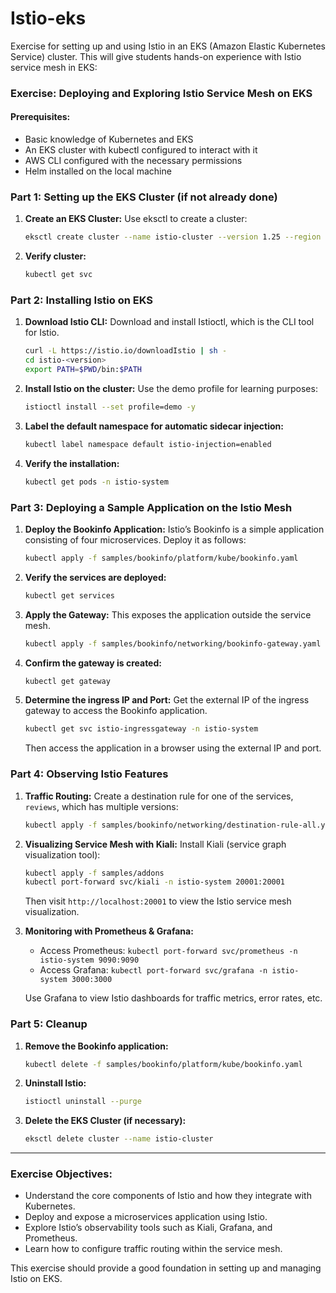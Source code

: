 # Istio-eks

Exercise for setting up and using Istio in an EKS (Amazon Elastic Kubernetes Service) cluster. This will give students hands-on experience with Istio service mesh in EKS:

### Exercise: Deploying and Exploring Istio Service Mesh on EKS

#### Prerequisites:
- Basic knowledge of Kubernetes and EKS
- An EKS cluster with kubectl configured to interact with it
- AWS CLI configured with the necessary permissions
- Helm installed on the local machine

### Part 1: Setting up the EKS Cluster (if not already done)
1. **Create an EKS Cluster:**
   Use eksctl to create a cluster:
   ```bash
   eksctl create cluster --name istio-cluster --version 1.25 --region <region-name> --nodegroup-name linux-nodes --nodes 2 --nodes-min 1 --nodes-max 3 --node-type t3.medium --with-oidc --ssh-access --ssh-public-key <your-key-name> --managed
   ```
   
2. **Verify cluster:**
   ```bash
   kubectl get svc
   ```

### Part 2: Installing Istio on EKS

1. **Download Istio CLI:**
   Download and install Istioctl, which is the CLI tool for Istio.
   ```bash
   curl -L https://istio.io/downloadIstio | sh -
   cd istio-<version>
   export PATH=$PWD/bin:$PATH
   ```
   
2. **Install Istio on the cluster:**
   Use the demo profile for learning purposes:
   ```bash
   istioctl install --set profile=demo -y
   ```
   
3. **Label the default namespace for automatic sidecar injection:**
   ```bash
   kubectl label namespace default istio-injection=enabled
   ```

4. **Verify the installation:**
   ```bash
   kubectl get pods -n istio-system
   ```

### Part 3: Deploying a Sample Application on the Istio Mesh

1. **Deploy the Bookinfo Application:**
   Istio’s Bookinfo is a simple application consisting of four microservices. Deploy it as follows:
   ```bash
   kubectl apply -f samples/bookinfo/platform/kube/bookinfo.yaml
   ```
   
2. **Verify the services are deployed:**
   ```bash
   kubectl get services
   ```

3. **Apply the Gateway:**
   This exposes the application outside the service mesh.
   ```bash
   kubectl apply -f samples/bookinfo/networking/bookinfo-gateway.yaml
   ```

4. **Confirm the gateway is created:**
   ```bash
   kubectl get gateway
   ```

5. **Determine the ingress IP and Port:**
   Get the external IP of the ingress gateway to access the Bookinfo application.
   ```bash
   kubectl get svc istio-ingressgateway -n istio-system
   ```
   Then access the application in a browser using the external IP and port.

### Part 4: Observing Istio Features

1. **Traffic Routing:**
   Create a destination rule for one of the services, `reviews`, which has multiple versions:
   ```bash
   kubectl apply -f samples/bookinfo/networking/destination-rule-all.yaml
   ```

2. **Visualizing Service Mesh with Kiali:**
   Install Kiali (service graph visualization tool):
   ```bash
   kubectl apply -f samples/addons
   kubectl port-forward svc/kiali -n istio-system 20001:20001
   ```
   Then visit `http://localhost:20001` to view the Istio service mesh visualization.

3. **Monitoring with Prometheus & Grafana:**
   - Access Prometheus: `kubectl port-forward svc/prometheus -n istio-system 9090:9090`
   - Access Grafana: `kubectl port-forward svc/grafana -n istio-system 3000:3000`
   
   Use Grafana to view Istio dashboards for traffic metrics, error rates, etc.

### Part 5: Cleanup

1. **Remove the Bookinfo application:**
   ```bash
   kubectl delete -f samples/bookinfo/platform/kube/bookinfo.yaml
   ```

2. **Uninstall Istio:**
   ```bash
   istioctl uninstall --purge
   ```

3. **Delete the EKS Cluster (if necessary):**
   ```bash
   eksctl delete cluster --name istio-cluster
   ```

---

### Exercise Objectives:
- Understand the core components of Istio and how they integrate with Kubernetes.
- Deploy and expose a microservices application using Istio.
- Explore Istio’s observability tools such as Kiali, Grafana, and Prometheus.
- Learn how to configure traffic routing within the service mesh.

This exercise should provide a good foundation in setting up and managing Istio on EKS.
